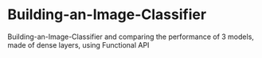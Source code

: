 # Building-an-Image-Classifier
Building-an-Image-Classifier and comparing the performance of 3 models, made of dense layers, using Functional API
